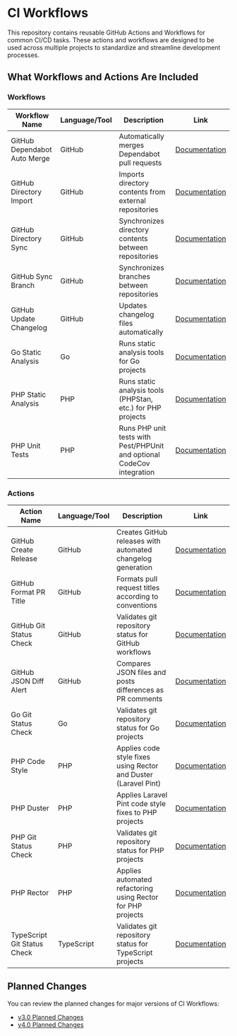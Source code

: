 # CI Workflows

This repository contains reusable GitHub Actions and Workflows for common CI/CD tasks. These actions and workflows are designed to be used across multiple projects to
standardize and streamline development processes.

## What Workflows and Actions Are Included

### Workflows

| Workflow Name                | Language/Tool | Description                                                            | Link                                                                                 |
|------------------------------|---------------|------------------------------------------------------------------------|--------------------------------------------------------------------------------------|
| GitHub Dependabot Auto Merge | GitHub        | Automatically merges Dependabot pull requests                          | [Documentation](./docs/Workflows/github_dependabotAutoMerge.md)                     |
| GitHub Directory Import      | GitHub        | Imports directory contents from external repositories                  | [Documentation](./docs/Workflows/github_directoryImport.md)                          |
| GitHub Directory Sync        | GitHub        | Synchronizes directory contents between repositories                   | [Documentation](./docs/Workflows/github_directorySync.md)                           |
| GitHub Sync Branch           | GitHub        | Synchronizes branches between repositories                             | [Documentation](./docs/Workflows/github_syncBranch.md)                               |
| GitHub Update Changelog      | GitHub        | Updates changelog files automatically                                  | [Documentation](./docs/Workflows/github_updateChangelog.md)                         |
| Go Static Analysis           | Go            | Runs static analysis tools for Go projects                             | [Documentation](./docs/Workflows/go_staticAnalysis.md)                              |
| PHP Static Analysis          | PHP           | Runs static analysis tools (PHPStan, etc.) for PHP projects            | [Documentation](./docs/Workflows/php_staticAnalysis.md)                              |
| PHP Unit Tests               | PHP           | Runs PHP unit tests with Pest/PHPUnit and optional CodeCov integration | [Documentation](./docs/Workflows/php_test.md)                                        |

### Actions

| Action Name                 | Language/Tool | Description                                                     | Link                                                                                        |
|-----------------------------|---------------|-----------------------------------------------------------------|---------------------------------------------------------------------------------------------|
| GitHub Create Release       | GitHub        | Creates GitHub releases with automated changelog generation     | [Documentation](./docs/Actions/GitHub/createRelease.md)                             |
| GitHub Format PR Title      | GitHub        | Formats pull request titles according to conventions            | [Documentation](./docs/Actions/GitHub/formatPullRequestTitle.md)                    |
| GitHub Git Status Check     | GitHub        | Validates git repository status for GitHub workflows            | [Documentation](./docs/Actions/GitHub/gitStatusCheck.md)                            |
| GitHub JSON Diff Alert      | GitHub        | Compares JSON files and posts differences as PR comments        | [Documentation](./docs/Actions/GitHub/jsonDiffAlert.md)                             |
| Go Git Status Check         | Go            | Validates git repository status for Go projects                 | [Documentation](./docs/Actions/Go/gitStatusCheck.md)                                |
| PHP Code Style              | PHP           | Applies code style fixes using Rector and Duster (Laravel Pint) | [Documentation](./docs/Actions/PHP/codeStyle.md)                                            |
| PHP Duster                  | PHP           | Applies Laravel Pint code style fixes to PHP projects           | [Documentation](./docs/Actions/PHP/duster.md)                                               |
| PHP Git Status Check        | PHP           | Validates git repository status for PHP projects                | [Documentation](./docs/Actions/PHP/gitStatusCheck.md)                               |
| PHP Rector                  | PHP           | Applies automated refactoring using Rector for PHP projects     | [Documentation](./docs/Actions/PHP/rector.md)                                               |
| TypeScript Git Status Check | TypeScript    | Validates git repository status for TypeScript projects         | [Documentation](./docs/Actions/TypeScript/gitStatusCheck.md)                        |

## Planned Changes

You can review the planned changes for major versions of CI Workflows:

- [v3.0 Planned Changes](./docs/PlannedChanges/v3.md)
- [v4.0 Planned Changes](./docs/PlannedChanges/v4.md)